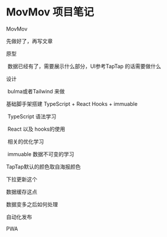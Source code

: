 # MovMov 项目笔记



MovMov 

先做好了，再写文章



原型

​	数据已经有了，需要展示什么部分，UI参考TapTap 的话需要做什么

设计

​	bulma或者Tailwind 来做

基础脚手架搭建 TypeScript + React Hooks + immuable 

​	TypeScript 语法学习  

​	React 以及 hooks的使用 

​	相关的优化学习  

​	immuable 数据不可变的学习

TapTap默认的颜色取自海报颜色

下拉更新这个

数据缓存这点

数据变多之后如何处理

自动化发布

PWA

